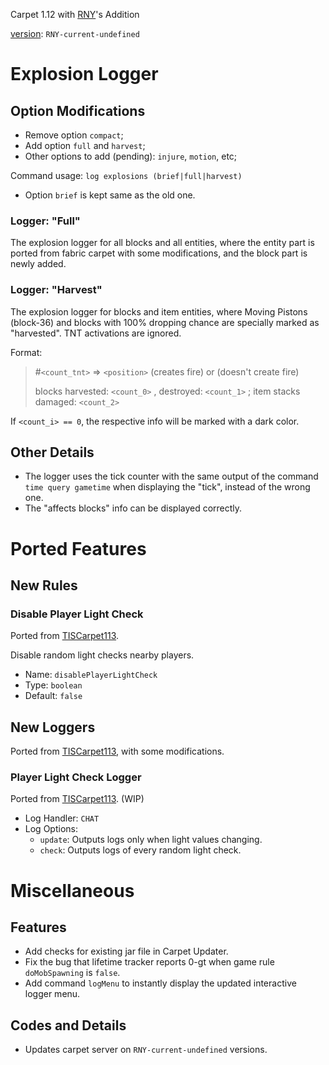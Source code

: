 Carpet 1.12 with [RNY](https://github.com/Rainyaphthyl)'s Addition

[version](src/carpet/CarpetSettings.java): `RNY-current-undefined`

# Explosion Logger

## Option Modifications

- Remove option `compact`;
- Add option `full` and `harvest`;
- Other options to add (pending): `injure`, `motion`, etc;

Command usage: `log explosions (brief|full|harvest)`

- Option `brief` is kept same as the old one.

### Logger: "Full"

The explosion logger for all blocks and all entities, where the entity part is ported from fabric carpet with some modifications, and the block part is newly added.

### Logger: "Harvest"

The explosion logger for blocks and item entities, where Moving Pistons (block-36) and blocks with 100% dropping chance are specially marked as "harvested". TNT activations are ignored.

Format:
> #`<count_tnt>` => `<position>` (creates fire) or (doesn't create fire)
>
> blocks harvested: `<count_0>` , destroyed: `<count_1>` ; item stacks damaged: `<count_2>`

If `<count_i> == 0`, the respective info will be marked with a dark color.

## Other Details

- The logger uses the tick counter with the same output of the command `time query gametime` when displaying the "tick", instead of the wrong one.
- The "affects blocks" info can be displayed correctly.

# Ported Features

## New Rules

### Disable Player Light Check

Ported from [TISCarpet113](https://github.com/TISUnion/TISCarpet113).

Disable random light checks nearby players.

- Name: `disablePlayerLightCheck`
- Type: `boolean`
- Default: `false`

## New Loggers

Ported from [TISCarpet113](https://github.com/TISUnion/TISCarpet113), with some modifications.

### Player Light Check Logger

Ported from [TISCarpet113](https://github.com/TISUnion/TISCarpet113). (WIP)

- Log Handler: `CHAT`
- Log Options:
    - `update`: Outputs logs only when light values changing.
    - `check`: Outputs logs of every random light check.

# Miscellaneous

## Features

- Add checks for existing jar file in Carpet Updater.
- Fix the bug that lifetime tracker reports 0-gt when game rule `doMobSpawning` is `false`.
- Add command `logMenu` to instantly display the updated interactive logger menu.

## Codes and Details

- Updates carpet server on `RNY-current-undefined` versions.

[//]: # (TODO: Consider whether to use "build" \(instead of "dev"\) versions for releases)
